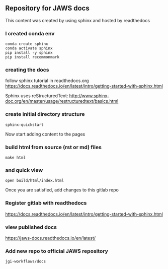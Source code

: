 ## Repository for JAWS docs
This content was created by using sphinx and hosted by readthedocs

### I created conda env

```
conda create sphinx
conda activate sphinx
pip install -y sphinx
pip install recommonmark
```
  
### creating the docs
follow sphinx tutorial in readthedocs.org
https://docs.readthedocs.io/en/latest/intro/getting-started-with-sphinx.html

Sphinx uses reStructuredText:
http://www.sphinx-doc.org/en/master/usage/restructuredtext/basics.html

### create initial directory structure
```
sphinx-quickstart
```

Now start adding content to the pages 

### build html from source (rst or md) files
```
make html
```

### and quick view
```
open build/html/index.html
```

Once you are satisfied, add changes to this gitlab repo


### Register gitlab with readthedocs
https://docs.readthedocs.io/en/latest/intro/getting-started-with-sphinx.html

### view published docs
https://jaws-docs.readthedocs.io/en/latest/

### Add new repo to official JAWS repository
`jgi-workflows/docs`
